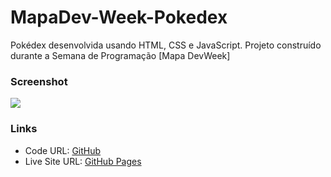 # MapaDev-Week-Pokedex
Pokédex desenvolvida usando HTML, CSS e JavaScript. Projeto construído durante a Semana de Programação [Mapa DevWeek]

### Screenshot

![](https://user-images.githubusercontent.com/69693486/158404052-beccf9cc-c0bf-4763-845b-b04300e348fa.gif)

### Links

- Code URL: [GitHub](https://github.com/Akherox/demon-slayer-slider)
- Live Site URL: [GitHub Pages](https://akherox.github.io/pokedex/)
